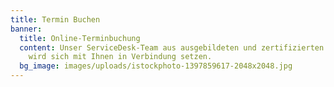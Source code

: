 ```yaml
---
title: Termin Buchen
banner:
  title: Online-Terminbuchung
  content: Unser ServiceDesk-Team aus ausgebildeten und zertifizierten Consultants
    wird sich mit Ihnen in Verbindung setzen.
  bg_image: images/uploads/istockphoto-1397859617-2048x2048.jpg
---
```

